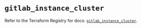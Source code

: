 # `gitlab_instance_cluster`

Refer to the Terraform Registry for docs: [`gitlab_instance_cluster`](https://registry.terraform.io/providers/gitlabhq/gitlab/16.7.0/docs/resources/instance_cluster).
